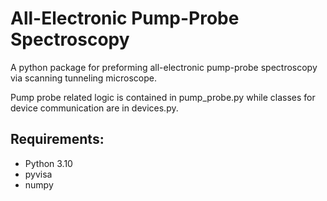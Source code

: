 # All-Electronic Pump-Probe Spectroscopy
A python package for preforming all-electronic pump-probe spectroscopy via scanning tunneling microscope.

Pump probe related logic is contained in pump_probe.py while classes for device communication are in devices.py.

## Requirements:
- Python 3.10
- pyvisa
- numpy